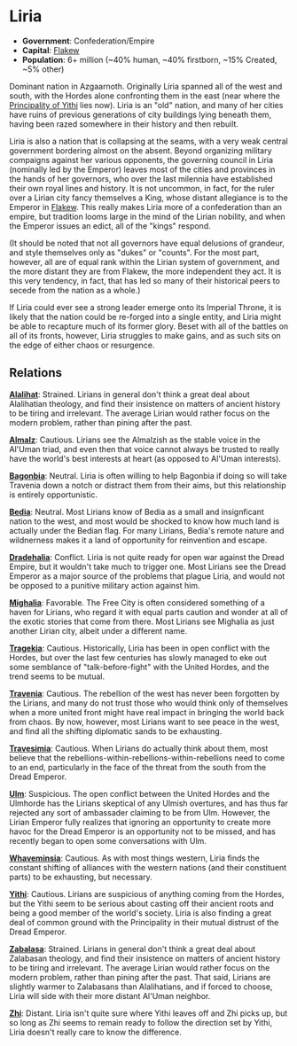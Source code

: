 # Liria
* **Government**: Confederation/Empire
* **Capital**: [Flakew](/Cities/Flakew.md)
* **Population**: 6+ million (~40% human, ~40% firstborn, ~15% Created, ~5% other)

Dominant nation in Azgaarnoth. Originally Liria spanned all of the west and south, with the Hordes alone confronting them in the east (near where the [Principality of Yithi](Yithi.md) lies now). Liria is an "old" nation, and many of her cities have ruins of previous generations of city buildings lying beneath them, having been razed somewhere in their history and then rebuilt.

Liria is also a nation that is collapsing at the seams, with a very weak central government bordering almost on the absent. Beyond organizing military compaigns against her various opponents, the governing council in Liria (nominally led by the Emperor) leaves most of the cities and provinces in the hands of her governors, who over the last milennia have established their own royal lines and history. It is not uncommon, in fact, for the ruler over a Lirian city fancy themselves a King, whose distant allegiance is to the Emperor in [Flakew](/Cities/Flakew.md). This really makes Liria more of a confederation than an empire, but tradition looms large in the mind of the Lirian nobility, and when the Emperor issues an edict, all of the "kings" respond.

(It should be noted that not all governors have equal delusions of grandeur, and style themselves only as "dukes" or "counts". For the most part, however, all are of equal rank within the Lirian system of government, and the more distant they are from Flakew, the more independent they act. It is this very tendency, in fact, that has led so many of their historical peers to secede from the nation as a whole.)

If Liria could ever see a strong leader emerge onto its Imperial Throne, it is likely that the nation could be re-forged into a single entity, and Liria might be able to recapture much of its former glory. Beset with all of the battles on all of its fronts, however, Liria struggles to make gains, and as such sits on the edge of either chaos or resurgence.

## Relations
[**Alalihat**](/Nations/Alalihat.md): Strained. Lirians in general don't think a great deal about Alalihatian theology, and find their insistence on matters of ancient history to be tiring and irrelevant. The average Lirian would rather focus on the modern problem, rather than pining after the past.

[**Almalz**](/Nations/Almalz.md): Cautious. Lirians see the Almalzish as the stable voice in the Al'Uman triad, and even then that voice cannot always be trusted to really have the world's best interests at heart (as opposed to Al'Uman interests).

[**Bagonbia**](/Nations/Bagonbia.md): Neutral. Liria is often willing to help Bagonbia if doing so will take Travenia down a notch or distract them from their aims, but this relationship is entirely opportunistic.

[**Bedia**](/Nations/Bedia.md): Neutral. Most Lirians know of Bedia as a small and insignficant nation to the west, and most would be shocked to know how much land is actually under the Bedian flag. For many Lirians, Bedia's remote nature and wildnerness makes it a land of opportunity for reinvention and escape.

[**Dradehalia**](/Nations/Dradehalia.md): Conflict. Liria is not quite ready for open war against the Dread Empire, but it wouldn't take much to trigger one. Most Lirians see the Dread Emperor as a major source of the problems that plague Liria, and would not be opposed to a punitive military action against him.

[**Mighalia**](/Nations/Mighalia.md): Favorable. The Free City is often considered something of a haven for Lirians, who regard it with equal parts caution and wonder at all of the exotic stories that come from there. Most Lirians see Mighalia as just another Lirian city, albeit under a different name.

[**Tragekia**](/Nations/Tragekia.md): Cautious. Historically, Liria has been in open conflict with the Hordes, but over the last few centuries has slowly managed to eke out some semblance of "talk-before-fight" with the United Hordes, and the trend seems to be mutual.

[**Travenia**](/Nations/Travenia.md): Cautious. The rebellion of the west has never been forgotten by the Lirians, and many do not trust those who would think only of themselves when a more united front might have real impact in bringing the world back from chaos. By now, however, most Lirians want to see peace in the west, and find all the shifting diplomatic sands to be exhausting.

[**Travesimia**](/Nations/Travesimia.md): Cautious. When Lirians do actually think about them, most believe that the rebellions-within-rebellions-within-rebellions need to come to an end, particularly in the face of the threat from the south from the Dread Emperor.

[**Ulm**](/Nations/Ulm.md): Suspicious. The open conflict between the United Hordes and the Ulmhorde has the Lirians skeptical of any Ulmish overtures, and has thus far rejected any sort of ambassader claiming to be from Ulm. However, the Lirian Emperor fully realizes that ignoring an opportunity to create more havoc for the Dread Emperor is an opportunity not to be missed, and has recently began to open some conversations with Ulm.

[**Whaveminsia**](/Nations/Whaveminsia.md): Cautious. As with most things western, Liria finds the constant shifting of alliances with the western nations (and their constituent parts) to be exhausting, but necessary.

[**Yithi**](/Nations/Yithi.md): Cautious. Lirians are suspicious of anything coming from the Hordes, but the Yithi seem to be serious about casting off their ancient roots and being a good member of the world's society. Liria is also finding a great deal of common ground with the Principality in their mutual distrust of the Dread Emperor.

[**Zabalasa**](/Nations/Zabalasa.md): Strained. Lirians in general don't think a great deal about Zalabasan theology, and find their insistence on matters of ancient history to be tiring and irrelevant. The average Lirian would rather focus on the modern problem, rather than pining after the past. That said, Lirians are slightly warmer to Zalabasans than Alalihatians, and if forced to choose, Liria will side with their more distant Al'Uman neighbor.

[**Zhi**](/Nations/Zhi.md): Distant. Liria isn't quite sure where Yithi leaves off and Zhi picks up, but so long as Zhi seems to remain ready to follow the direction set by Yithi, Liria doesn't really care to know the difference.




